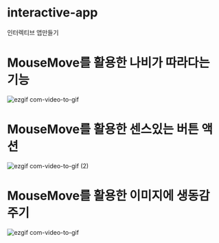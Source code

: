 # interactive-app
 인터렉티브 앱만들기

# MouseMove를 활용한 나비가 따라다는 기능
![ezgif com-video-to-gif](https://github.com/oridori2705/interactive-app/assets/90139306/9a2fdd4d-bfa1-4318-b384-3d1ed5547151)







# MouseMove를 활용한 센스있는 버튼 액션
![ezgif com-video-to-gif (2)](https://github.com/oridori2705/interactive-app/assets/90139306/5acea158-b72a-409f-b4c0-f608bc693252)









# MouseMove를 활용한 이미지에 생동감 주기


![ezgif com-video-to-gif](https://github.com/oridori2705/interactive-app/assets/90139306/9a2fdd4d-bfa1-4318-b384-3d1ed5547151)
